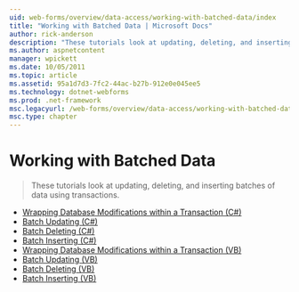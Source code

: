 ```yaml
---
uid: web-forms/overview/data-access/working-with-batched-data/index
title: "Working with Batched Data | Microsoft Docs"
author: rick-anderson
description: "These tutorials look at updating, deleting, and inserting batches of data using transactions."
ms.author: aspnetcontent
manager: wpickett
ms.date: 10/05/2011
ms.topic: article
ms.assetid: 95a1d7d3-7fc2-44ac-b27b-912e0e045ee5
ms.technology: dotnet-webforms
ms.prod: .net-framework
msc.legacyurl: /web-forms/overview/data-access/working-with-batched-data
msc.type: chapter
---
```

Working with Batched Data
====================
> These tutorials look at updating, deleting, and inserting batches of data using transactions.


- [Wrapping Database Modifications within a Transaction (C#)](wrapping-database-modifications-within-a-transaction-cs.md)
- [Batch Updating (C#)](batch-updating-cs.md)
- [Batch Deleting (C#)](batch-deleting-cs.md)
- [Batch Inserting (C#)](batch-inserting-cs.md)
- [Wrapping Database Modifications within a Transaction (VB)](wrapping-database-modifications-within-a-transaction-vb.md)
- [Batch Updating (VB)](batch-updating-vb.md)
- [Batch Deleting (VB)](batch-deleting-vb.md)
- [Batch Inserting (VB)](batch-inserting-vb.md)
